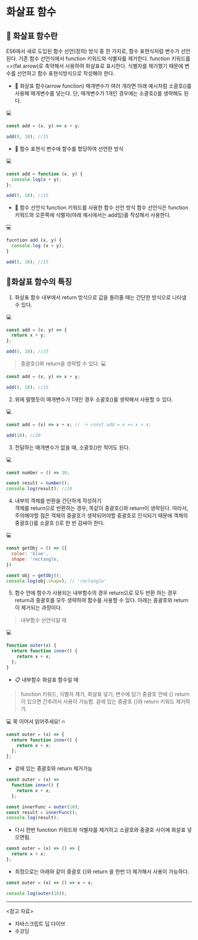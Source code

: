 # 화살표 함수

## 📌  화살표 함수란

ES6에서 새로 도입된 함수 선언(정의) 방식 중 한 가지로, 함수 표현식처럼 변수가 선언된다.
기존 함수 선언식에서 function 키워드와 식별자를 제거한다. function 키워드를 =>(fat arrow)로 축약해서 사용하여 화살표로 표시한다. 식별자를 제거했기 때문에 변수를 선언하고 함수 표현식방식으로 작성해야 한다.

- 🧩 화살표 함수(arrow function)
  매개변수가 여러 개라면 아래 예시처럼 소괄호()를 사용해 매개변수를 넣는다.
  단, 매개변수가 1개인 경우에는 소괄호()를 생략해도 된다.

💻 
```js
const add = (x, y) => x + y;

add(5, 10); //15
```

- 🧩 함수 표현식
  변수에 함수를 항당하여 선언한 방식

💻 
```js
const add = function (x, y) {
  console.log(x + y);
};

add(5, 10); //15
```

- 🧩 함수 선언식
  function 키워드를 사용한 함수 선언 방식
  함수 선언식은 function키워드와 오른쪽에 식별자(아래 예시에서는 add임)를 작성해서 사용한다.


 💻 
```js
fucntion add (x, y) {
  console.log (x + y);
}

add(5, 10); //15
```

## 📌화살표 함수의 특징

1. 화살표 함수 내부에서 return 방식으로 값을 돌려줄 때는 간단한 방식으로 나타낼 수 있다.

 💻 
```js
const add = (x, y) => {
  return x + y;
};

add(5, 10); //15
```

> 중괄호{}와 return을 생략할 수 있다.
 💻 
```js 
const add = (x, y) => x + y;

add(5, 10); //15
```

2. 위에 말했듯이 매개변수가 1개인 경우 소괄호()를 생략해서 사용할 수 있다.

💻 
```js
const add = (x) => x + x; // -> const add = x => x + x;

add(10); //20
```

3. 전달하는 매개변수가 없을 때, 소괄호()만 적어도 된다.

💻 
```js
const number = () => 10;

const result = number();
console.log(result); //10
```

4. 내부의 객체를 반환을 간단하게 작성하기  
   객체를 return으로 반환하는 경우, 똑같이 중괄호{}와 return이 생략된다.
   따라서, 주의해야할 점은 객체의 중괄호가 생략되어야할 중괄호로 인식되기 때문에
   객체의 중괄호{}를 소괄호 ()로 한 번 감싸야 한다.

💻 
```js
const getObj = () => ({
  color: 'blue',
  shape: 'rectangle,
})

const obj = getObj();
console.log(obj.shape); // 'rectangle'

```

5. 함수 안에 함수가 사용되는 내부함수의 경우 return으로 모두 반환 하는 경우
   return과 중괄호를 모두 생략하여 함수를 사용할 수 있다. 아래는 중괄호와 return이
   제거되는 과정이다.

> 내부함수 선언식일 때

💻 
```js
function outer(x) {
  return function inner() {
    return x + x;
  };
}
```

* 📋 내부함수 화살표 함수일 때 
>function 키워드, 식별자 제거, 화살표 넣기, 변수에 담기
> 중괄호 안에 {} return 이 있으면 간추려서 사용이 가능함.
> 겉에 있는 중괄호 {}와 return 키워드 제거하기.

💻  쭉 이어서 읽어주세요! 🔥
```js
const outer = (x) => {
  return function inner() {
    return x + x;
  };
};
```

* 겉에 있는 중괄호와 return 제거가능

```js
const outer = (x) =>
  function inner() {
    return x + x;
  };

const innerFunc = outer(10);
const result = innerFunc();
console.log(result);
```

*  다시 한번 function 키워드와 식별자를 제거하고 소괄호와 중괄호 사이에 화살표 넣으면됨.

```js
const outer = (x) => () => {
  return x + x;
};
```

* 최정으로는 아래와 같이 중괄호 {}와 return 을 한번 더 제가해서 사용이 가능하다.

```js
const outer = (x) => () => x + x;

console.log(outer(10));
```

---

<참고 자료>
* 자바스크립트 딥 다이브
* 수코딩


